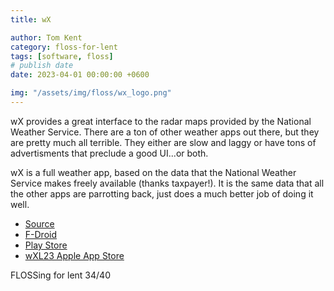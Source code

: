 ```yaml
---
title: wX

author: Tom Kent
category: floss-for-lent
tags: [software, floss]
# publish date
date: 2023-04-01 00:00:00 +0600

img: "/assets/img/floss/wx_logo.png"
---
```


wX provides a great interface to the radar maps provided by the National Weather Service. There are a ton of other
weather apps out there, but they are pretty much all terrible. They either are slow and laggy or have tons of 
advertisments that preclude a good UI...or both. 

wX is a full weather app, based on the data that the National Weather Service makes freely available (thanks taxpayer!).
It is the same data that all the other apps are parrotting back, just does a much better job of doing it well.

*   [Source](https://gitlab.com/joshua.tee/wx)
*   [F-Droid](https://f-droid.org/en/packages/joshuatee.wx/)
*   [Play Store](https://play.google.com/store/apps/details?id=joshuatee.wx&hl=en_US&gl=US)
*   [wXL23 Apple App Store](https://apps.apple.com/us/app/wxl23/id1171250052)

FLOSSing for lent 34/40